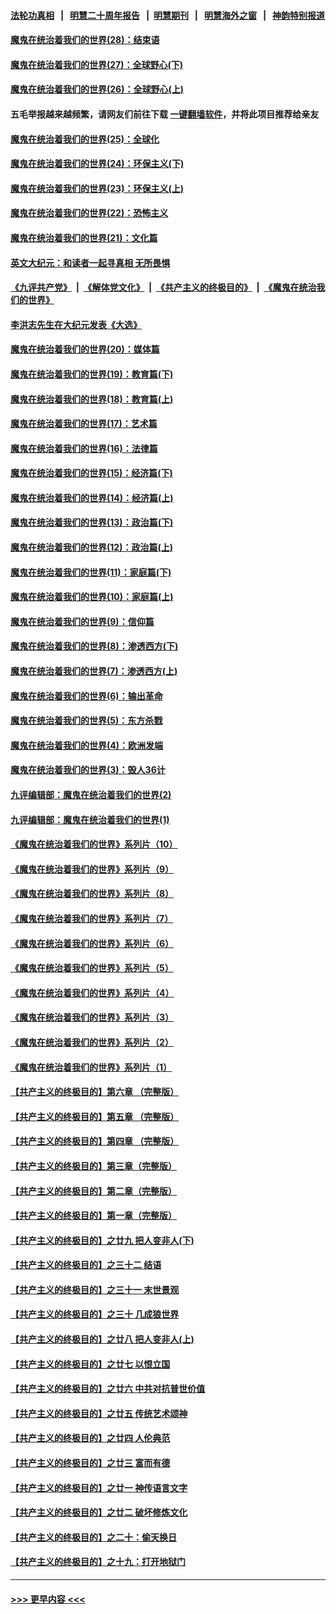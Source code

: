 #### [法轮功真相](https://github.com/gfw-breaker/truth/blob/master/README.md?t=0) &nbsp;&nbsp;|&nbsp;&nbsp; [明慧二十周年报告](https://github.com/gfw-breaker/mh-reports/blob/master/README.md?t=0) &nbsp;&nbsp;|&nbsp;&nbsp;[明慧期刊](https://github.com/gfw-breaker/mh-qikan) &nbsp;&nbsp;|&nbsp;&nbsp; [明慧海外之窗](https://github.com/gfw-breaker/mh-news/blob/master/README.md?t=0) &nbsp;&nbsp;|&nbsp;&nbsp; [神韵特别报道](https://github.com/gfw-breaker/mh-news/blob/master/shenyun.md?t=0)
#### [魔鬼在统治着我们的世界(28)：结束语](../pages/nsc422/n10936246.md?t=07072201) 
#### [魔鬼在统治着我们的世界(27)：全球野心(下)](../pages/nsc422/n10928319.md?t=07072201) 
#### [魔鬼在统治着我们的世界(26)：全球野心(上)](../pages/nsc422/n10900318.md?t=07072201) 
#### 五毛举报越来越频繁，请网友们前往下载 [一键翻墙软件](https://github.com/gfw-breaker/ssr-accounts)，并将此项目推荐给亲友
#### [魔鬼在统治着我们的世界(25)：全球化](../pages/nsc422/n10788205.md?t=07072201) 
#### [魔鬼在统治着我们的世界(24)：环保主义(下)](../pages/nsc422/n10695307.md?t=07072201) 
#### [魔鬼在统治着我们的世界(23)：环保主义(上)](../pages/nsc422/n10688613.md?t=07072201) 
#### [魔鬼在统治着我们的世界(22)：恐怖主义](../pages/nsc422/n10614727.md?t=07072201) 
#### [魔鬼在统治着我们的世界(21)：文化篇](../pages/nsc422/n10597706.md?t=07072201) 
#### [英文大纪元：和读者一起寻真相 无所畏惧](../pages/nsc422/n12542027.md?t=07072201) 
#### [《九评共产党》](https://github.com/begood0513/9ping.md/blob/master/README.md) &nbsp;|&nbsp; [《解体党文化》](../../../../jtdwh.md/blob/master/README.md)  &nbsp;|&nbsp; [《共产主义的终极目的》](../../../../gczydzjmd.md/blob/master/README.md) &nbsp;|&nbsp; [《魔鬼在统治我们的世界》](../../../../mgztzwmdsj.md/blob/master/README.md) 
#### [李洪志先生在大纪元发表《大选》](../pages/nsc422/n12534746.md?t=07072201) 
#### [魔鬼在统治着我们的世界(20)：媒体篇](../pages/nsc422/n10586579.md?t=07072201) 
#### [魔鬼在统治着我们的世界(19)：教育篇(下)](../pages/nsc422/n10564808.md?t=07072201) 
#### [魔鬼在统治着我们的世界(18)：教育篇(上)](../pages/nsc422/n10526970.md?t=07072201) 
#### [魔鬼在统治着我们的世界(17)：艺术篇](../pages/nsc422/n10499093.md?t=07072201) 
#### [魔鬼在统治着我们的世界(16)：法律篇](../pages/nsc422/n10485969.md?t=07072201) 
#### [魔鬼在统治着我们的世界(15)：经济篇(下)](../pages/nsc422/n10469975.md?t=07072201) 
#### [魔鬼在统治着我们的世界(14)：经济篇(上)](../pages/nsc422/n10457370.md?t=07072201) 
#### [魔鬼在统治着我们的世界(13)：政治篇(下)](../pages/nsc422/n10448270.md?t=07072201) 
#### [魔鬼在统治着我们的世界(12)：政治篇(上)](../pages/nsc422/n10444576.md?t=07072201) 
#### [魔鬼在统治着我们的世界(11)：家庭篇(下)](../pages/nsc422/n10440961.md?t=07072201) 
#### [魔鬼在统治着我们的世界(10)：家庭篇(上)](../pages/nsc422/n10435448.md?t=07072201) 
#### [魔鬼在统治着我们的世界(9)：信仰篇](../pages/nsc422/n10432159.md?t=07072201) 
#### [魔鬼在统治着我们的世界(8)：渗透西方(下)](../pages/nsc422/n10429603.md?t=07072201) 
#### [魔鬼在统治着我们的世界(7)：渗透西方(上)](../pages/nsc422/n10426013.md?t=07072201) 
#### [魔鬼在统治着我们的世界(6)：输出革命](../pages/nsc422/n10421536.md?t=07072201) 
#### [魔鬼在统治着我们的世界(5)：东方杀戮](../pages/nsc422/n10417707.md?t=07072201) 
#### [魔鬼在统治着我们的世界(4)：欧洲发端](../pages/nsc422/n10414890.md?t=07072201) 
#### [魔鬼在统治着我们的世界(3)：毁人36计](../pages/nsc422/n10411583.md?t=07072201) 
#### [九评编辑部：魔鬼在统治着我们的世界(2)](../pages/nsc422/n10410036.md?t=07072201) 
#### [九评编辑部：魔鬼在统治着我们的世界(1)](../pages/nsc422/n10406825.md?t=07072201) 
#### [《魔鬼在统治着我们的世界》系列片（10）](../pages/nsc422/n12292670.md?t=07072201) 
#### [《魔鬼在统治着我们的世界》系列片（9）](../pages/nsc422/n12290859.md?t=07072201) 
#### [《魔鬼在统治着我们的世界》系列片（8）](../pages/nsc422/n12287445.md?t=07072201) 
#### [《魔鬼在统治着我们的世界》系列片（7）](../pages/nsc422/n12283425.md?t=07072201) 
#### [《魔鬼在统治着我们的世界》系列片（6）](../pages/nsc422/n12282314.md?t=07072201) 
#### [《魔鬼在统治着我们的世界》系列片（5）](../pages/nsc422/n12281419.md?t=07072201) 
#### [《魔鬼在统治着我们的世界》系列片（4）](../pages/nsc422/n12274024.md?t=07072201) 
#### [《魔鬼在统治着我们的世界》系列片（3）](../pages/nsc422/n12271322.md?t=07072201) 
#### [《魔鬼在统治着我们的世界》系列片（2）](../pages/nsc422/n12269049.md?t=07072201) 
#### [《魔鬼在统治着我们的世界》系列片（1）](../pages/nsc422/n12267575.md?t=07072201) 
#### [【共产主义的终极目的】第六章 （完整版）](../pages/nsc422/n11428913.md?t=07072201) 
#### [【共产主义的终极目的】第五章 （完整版）](../pages/nsc422/n11428912.md?t=07072201) 
#### [【共产主义的终极目的】第四章 （完整版）](../pages/nsc422/n11428907.md?t=07072201) 
#### [【共产主义的终极目的】第三章（完整版）](../pages/nsc422/n11428848.md?t=07072201) 
#### [【共产主义的终极目的】第二章（完整版）](../pages/nsc422/n11428831.md?t=07072201) 
#### [【共产主义的终极目的】第一章（完整版）](../pages/nsc422/n11417651.md?t=07072201) 
#### [【共产主义的终极目的】之廿九 把人变非人(下)](../pages/nsc422/n11344140.md?t=07072201) 
#### [【共产主义的终极目的】之三十二 结语](../pages/nsc422/n11360535.md?t=07072201) 
#### [【共产主义的终极目的】之三十一 末世景观](../pages/nsc422/n11351129.md?t=07072201) 
#### [【共产主义的终极目的】之三十 几成狼世界](../pages/nsc422/n11348280.md?t=07072201) 
#### [【共产主义的终极目的】之廿八 把人变非人(上)](../pages/nsc422/n11340492.md?t=07072201) 
#### [【共产主义的终极目的】之廿七 以恨立国](../pages/nsc422/n11336944.md?t=07072201) 
#### [【共产主义的终极目的】之廿六 中共对抗普世价值](../pages/nsc422/n11324785.md?t=07072201) 
#### [【共产主义的终极目的】之廿五 传统艺术颂神](../pages/nsc422/n11296396.md?t=07072201) 
#### [【共产主义的终极目的】之廿四 人伦典范](../pages/nsc422/n11296397.md?t=07072201) 
#### [【共产主义的终极目的】之廿三 富而有德](../pages/nsc422/n11283598.md?t=07072201) 
#### [【共产主义的终极目的】之廿一 神传语言文字](../pages/nsc422/n11263265.md?t=07072201) 
#### [【共产主义的终极目的】之廿二 破坏修炼文化](../pages/nsc422/n11245728.md?t=07072201) 
#### [【共产主义的终极目的】之二十：偷天换日](../pages/nsc422/n11238846.md?t=07072201) 
#### [【共产主义的终极目的】之十九：打开地狱门](../pages/nsc422/n11206376.md?t=07072201) 

----
#### [ >>> 更早内容 <<< ](../indexes/nsc422-earlier.md)
